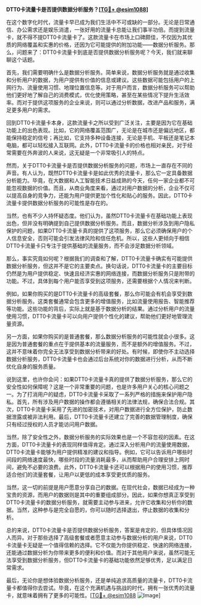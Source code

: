 **DTT0卡流量卡是否提供数据分析服务？[[TG💪+ @esim1088](https://t.me/s/esim1088)]**

在这个数字化时代，流量卡早已成为我们生活中不可或缺的一部分。无论是日常通信、办公需求还是娱乐消遣，一张好用的流量卡总能让我们事半功倍。而提到流量卡，就不得不提DTT0卡流量卡了。这款流量卡在市场上口碑颇佳，不仅因为其优质的网络覆盖和实惠的价格，还因为它可能提供的附加功能——数据分析服务。那么，问题来了：DTT0卡流量卡到底是否提供数据分析服务呢？今天，我们就来聊聊这个话题。

首先，我们需要明确什么是数据分析服务。简单来说，数据分析服务就是通过收集和分析用户的数据，为用户提供有价值的信息或建议。这些数据可能包括用户的上网行为、流量使用习惯、地理位置信息等。对于用户而言，数据分析服务可以帮助他们更好地了解自己的消费模式，优化使用策略，甚至在某些情况下提升生活效率。而对于提供这项服务的企业来说，则可以通过分析数据，改进产品和服务，满足更多用户的需求。

回到DTT0卡流量卡本身，这款流量卡之所以受到广泛关注，主要是因为它在基础功能上的出色表现。比如，它的网络覆盖范围广，无论是在城市还是偏远地区，都能保持稳定的信号；再比如，它支持多种设备连接，无论是手机、平板还是笔记本电脑，都可以轻松接入互联网。此外，DTT0卡流量卡的价格也相对亲民，对于经常需要在外奔波的人来说，这无疑是一个非常吸引人的特点。

然而，关于DTT0卡流量卡是否提供数据分析服务的问题，市场上一直存在不同的声音。有人认为，既然DTT0卡流量卡是如此优秀的流量卡，那么它一定具备数据分析能力。毕竟，在大数据和人工智能技术日益成熟的今天，任何一家企业都不可能忽视数据的价值。而且，从商业角度来看，通过对用户数据的分析，企业不仅可以提高自身的竞争力，还能为用户提供更加个性化和贴心的服务。因此，DTT0卡流量卡提供数据分析服务的可能性是存在的。

当然，也有不少人持怀疑态度。他们认为，虽然DTT0卡流量卡在基础功能上表现出色，但并没有明确提到自己提供数据分析服务。而且，数据分析涉及到用户隐私保护的问题，如果DTT0卡流量卡真的提供了这项服务，那么它必须确保用户的个人信息安全，否则可能会引发法律风险和信任危机。所以，这些人更倾向于相信DTT0卡流量卡只专注于提供基础的流量服务，而不会涉足数据分析领域。

那么，事实究竟如何呢？根据我们的调查和了解，DTT0卡流量卡确实有可能提供数据分析服务，但这并不是它的主要卖点。换句话说，DTT0卡流量卡的主要目标仍然是为用户提供稳定、快速且经济实惠的网络连接，而数据分析服务只是附带的功能。不过，具体到每个用户能否享受到这项服务，还需要根据个人情况来判断。

例如，如果你购买的是DTT0卡流量卡的高级套餐，那么你可能会有机会享受到数据分析服务。这类套餐通常会包含更多的增值服务，比如流量使用报告、智能推荐等功能。这些功能的背后，实际上就是基于数据分析的结果。通过分析用户的流量使用习惯，DTT0卡流量卡可以向用户提供个性化的建议，帮助他们更好地管理流量资源。

另一方面，如果你购买的是普通套餐，那么数据分析服务的可能性就会小很多。这是因为普通套餐的重点在于提供基本的流量服务，而不是额外的增值服务。不过，这并不意味着你完全无法享受到数据分析带来的好处。有时候，即使你不主动选择数据分析服务，DTT0卡流量卡也会通过后台系统对你的数据进行分析，从而不断优化自身的服务质量。

说到这里，也许你会问：如果DTT0卡流量卡真的提供了数据分析服务，那么它的安全性如何保障呢？这是一个非常重要的问题，也是许多用户关心的核心问题之一。为了打消用户的疑虑，DTT0卡流量卡采取了一系列严格的措施来保护用户隐私。首先，所有涉及用户数据的操作都会遵循相关的法律法规，确保合法合规。其次，DTT0卡流量卡采用了先进的加密技术，对用户数据进行全方位保护，防止数据泄露或被非法利用。最后，DTT0卡流量卡还建立了完善的数据管理制度，确保只有经过授权的人员才能访问用户数据。

当然，除了安全性之外，数据分析服务的实际效果也是一个不容忽视的因素。在这方面，DTT0卡流量卡的表现同样值得肯定。通过深入分析用户的流量使用数据，DTT0卡流量卡能够为用户提供精准的建议和指导。例如，它可以告诉用户哪些时间段的网络速度最快，哪些时段的流量消耗最多，从而帮助用户合理安排上网时间，避免不必要的浪费。此外，DTT0卡流量卡还可以根据用户的使用习惯，推荐适合他们的流量套餐，让用户以更低的成本享受更优质的服务。

当然，这一切的前提是用户愿意分享自己的数据。在现代社会，数据已经成为一种宝贵的资源，而用户的数据则是其中的重要组成部分。因此，如果你想真正享受到DTT0卡流量卡的数据分析服务，就需要主动参与进来，允许它收集和分析你的数据。当然，这种参与是完全自愿的，你可以随时选择退出，停止数据的收集和分析。

总的来说，DTT0卡流量卡是否提供数据分析服务，答案是肯定的，但具体情况因人而异。对于那些选择了高级套餐或者愿意主动参与数据分析的用户来说，DTT0卡流量卡无疑是一个值得信赖的选择。它不仅能为你提供稳定、快速的网络连接，还能通过数据分析为你带来更多的便利和价值。而对于其他用户来说，虽然可能无法享受到数据分析服务，但DTT0卡流量卡的基础功能依然足够优秀，足以满足日常需求。

最后，无论你是想体验数据分析服务，还是单纯追求高质量的流量卡，DTT0卡流量卡都值得你去尝试。毕竟，在这个充满机遇与挑战的时代，拥有一张优秀的流量卡，就意味着拥有了更多的可能性。[[TG💪+ @esim1088](https://t.me/s/esim1088) ![Image](https://i.postimg.cc/4NQfJmqS/Snipaste-2025-05-13-00-14-12.png)]